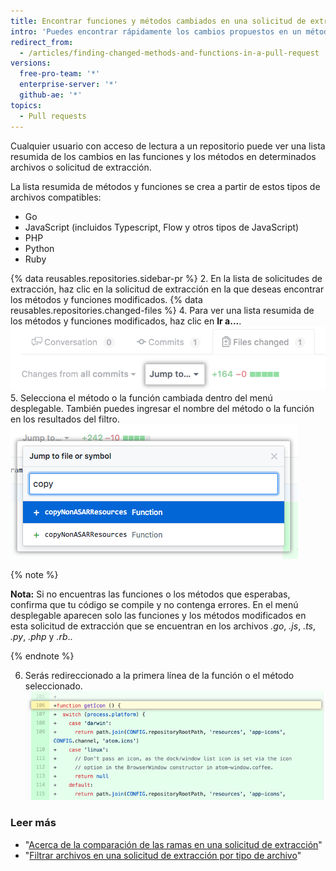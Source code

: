 ```yaml
---
title: Encontrar funciones y métodos cambiados en una solicitud de extracción
intro: 'Puedes encontrar rápidamente los cambios propuestos en un método o función en los archivos *.go*, *.js*, *.ts*, *.py*, *.php*, and *.rb*.'
redirect_from:
  - /articles/finding-changed-methods-and-functions-in-a-pull-request
versions:
  free-pro-team: '*'
  enterprise-server: '*'
  github-ae: '*'
topics:
  - Pull requests
---
```


Cualquier usuario con acceso de lectura a un repositorio puede ver una lista resumida de los cambios en las funciones y los métodos en determinados archivos o solicitud de extracción.

La lista resumida de métodos y funciones se crea a partir de estos tipos de archivos compatibles:
  - Go
  - JavaScript (incluidos Typescript, Flow y otros tipos de JavaScript)
  - PHP
  - Python
  - Ruby

{% data reusables.repositories.sidebar-pr %}
2. En la lista de solicitudes de extracción, haz clic en la solicitud de extracción en la que deseas encontrar los métodos y funciones modificados.
{% data reusables.repositories.changed-files %}
4. Para ver una lista resumida de los métodos y funciones modificados, haz clic en **Ir a...**. ![Ir al menú desplegable](/assets/images/help/pull_requests/jump-to-menu.png)
5. Selecciona el método o la función cambiada dentro del menú desplegable. También puedes ingresar el nombre del método o la función en los resultados del filtro. ![Filtrar función y métodos](/assets/images/help/pull_requests/filter-function-and-methods.png)

 {% note %}

 **Nota:** Si no encuentras las funciones o los métodos que esperabas, confirma que tu código se compile y no contenga errores. En el menú desplegable aparecen solo las funciones y los métodos modificados en esta solicitud de extracción que se encuentran en los archivos *.go*, *.js*, *.ts*, *.py*, *.php* y *.rb*..

 {% endnote %}

6. Serás redireccionado a la primera línea de la función o el método seleccionado. ![ver la función o el método en los archivos modificados](/assets/images/help/pull_requests/view-selected-function-or-method.png)

### Leer más

- "[Acerca de la comparación de las ramas en una solicitud de extracción](/articles/about-comparing-branches-in-pull-requests)"
- "[Filtrar archivos en una solicitud de extracción por tipo de archivo](/articles/filtering-files-in-a-pull-request-by-file-type)"

